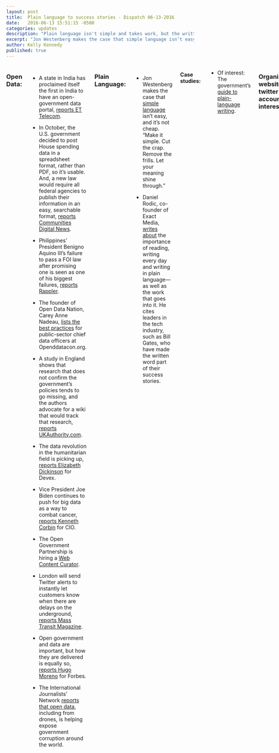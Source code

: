 ```yaml
---
layout: post
title:  Plain language to success stories - Dispatch 06-13-2016
date:   2016-06-13 15:51:15 -0500
categories: updates
description: "Plain language isn't simple and takes work, but the written word can be part of a success story."
excerpt: "Jon Westenberg makes the case that simple language isn’t easy, and it’s not cheap. “Make it simple. Cut the crap. Remove the frills. Let your meaning shine through.”"
author: Kelly Kennedy
published: true
---
```

<div class="row">
<div class="small-12 medium-11 medium-centered columns" markdown="1">

### Open Data: 

- A state in India has proclaimed itself the first in India to have an open-government data portal, [reports ET Telecom](http://telecom.economictimes.indiatimes.com/news/sikkim-launches-open-government-data-website-to-promote-transparency/52710409).

- In October, the U.S. government decided to post House spending data in a spreadsheet format, rather than PDF, so it’s usable. And, a new law would require all federal agencies to publish their information in an easy, searchable format, [reports Communities Digital News](http://www.commdiginews.com/business-2/government-and-private-sector-disclosure-laws-a-mixed-bag-65500/).

- Philippines’ President Benigno Aquino III’s failure to pass a FOI law after promising one is seen as one of his biggest failures, [reports Rappler](http://www.rappler.com/move-ph/issues/corruption/135570-freedom-of-information-aquino-administration).

- The founder of Open Data Nation, Carey Anne Nadeau, [lists the best practices](http://opendatacon.org/best-practices-public-sector-chief-data-officers/) for public-sector chief data officers at Openddatacon.org.

- A study in England shows that research that does not confirm the government’s policies tends to go missing, and the authors advocate for a wiki that would track that research, [reports UKAuthority.com](http://www.ukauthority.com/news/6245/wanted-a-government-research-wiki).

- The data revolution in the humanitarian field is picking up, [reports Elizabeth Dickinson](https://www.devex.com/news/is-now-the-moment-the-humanitarian-data-revolution-begins-88270) for Devex. 

- Vice President Joe Biden continues to push for big data as a way to combat cancer, [reports Kenneth Corbin](http://www.cio.com/article/3082148/healthcare/biden-says-big-data-is-key-to-fight-against-cancer.html) for CIO.

- The Open Government Partnership is hiring a [Web Content Curator](http://www.opengovpartnership.org/node/9467). 

- London will send Twitter alerts to instantly let customers know when there are delays on the underground, [reports Mass Transit Magazine](http://www.masstransitmag.com/press_release/12219197/tfl-twitter-launch-worlds-first-travel-tweet-alerts).

- Open government and data are important, but how they are delivered is equally so, [reports Hugo Moreno](http://www.forbes.com/sites/forbesinsights/2016/06/10/data-driven-customer-experience-the-challenge-of-smooth-orchestration) for Forbes.

- The International Journalists’ Network [reports that open data](https://ijnet.org/en/blog/open-data-investigations-shed-light-global-corruption), including from drones, is helping expose government corruption around the world. 

### Plain Language:
- Jon Westenberg makes the case that [simple language](https://medium.com/life-learning/make-it-simple-fe7b1ede6a0a) isn’t easy, and it’s not cheap. “Make it simple. Cut the crap. Remove the frills. Let your meaning shine through.” 

- Daniel Rodic, co-founder of Exact Media, [writes about](https://medium.com/life-learning/the-power-of-writing-the-one-author-that-influenced-the-ceos-of-apple-facebook-and-airbnb-5cd40055e51) the importance of reading, writing every day and writing in plain language—as well as the work that goes into it. He cites leaders in the tech industry, such as Bill Gates, who have made the written word part of their success stories.

#### Case studies:
- Of interest: The government’s [guide to plain-language writing](http://www.plainlanguage.gov/howto/guidelines/bigdoc/fullbigdoc.pdf). 

### Organizations, websites and twitter accounts of interest:
- The Canadian government has an [open-maps project](http://open.canada.ca/en/open-maps) to share geospatial information. [@TBS_Canada](https://twitter.com/TBS_Canada) #OpenGovCan

- Whitney Quesenbery at the Center for Civic Design [@whitneyq](https://twitter.com/whitneyq)

- Plainlanguage.gov [@govplainlang](https://twitter.com/govplainlang)

### Geek Love:
- Tony Zhou [writes about](https://medium.com/@tonyszhou/the-trailers-for-ghostbusters-2016-and-the-art-of-editing-comedy-74a1433c3221) the art of editing a joke, using the new Ghostbusters as an example.

- Jennifer Aldrich [writes about](https://medium.com/@jma245/a-decade-as-a-woman-in-the-tech-industry-e4b339794942) how being a woman in the tech industry has changed and how it needs to continue to change. 

### Vet Love:
- In *New York Times Magazine*, Robert F. Worth [writes in-depth](http://www.nytimes.com/2016/06/12/magazine/what-if-ptsd-is-more-physical-than-psychological.html?_r=0) about why PTS may be more physical than psychological.